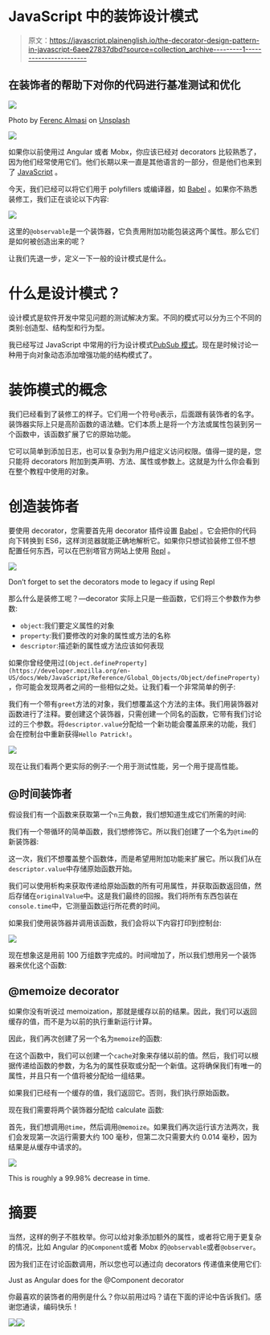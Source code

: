 # JavaScript 中的装饰设计模式

> 原文：<https://javascript.plainenglish.io/the-decorator-design-pattern-in-javascript-6aee27837dbd?source=collection_archive---------1----------------------->

## 在装饰者的帮助下对你的代码进行基准测试和优化

![](img/a3bbce6ed52a53dafe532f5de8a42179.png)

Photo by [Ferenc Almasi](https://unsplash.com/@flowforfrank?utm_source=medium&utm_medium=referral) on [Unsplash](https://unsplash.com/?utm_source=medium&utm_medium=referral)

[![](img/c19cb3069af1beba3c93258d9fcfe139.png)](https://www.webtips.dev/the-decorator-design-pattern-in-javascript)

如果你以前使用过 Angular 或者 Mobx，你应该已经对 decorators 比较熟悉了，因为他们经常使用它们。他们长期以来一直是其他语言的一部分，但是他们也来到了 [JavaScript](https://github.com/tc39/proposal-decorators) 。

今天，我们已经可以将它们用于 polyfillers 或编译器，如 [Babel](https://babeljs.io/) 。如果你不熟悉装修工，我们正在谈论以下内容:

![](img/e41cb9670a13dbf11a840be7cfe5bff4.png)

这里的`@observable`是一个装饰器，它负责用附加功能包装这两个属性。那么它们是如何被创造出来的呢？

让我们先退一步，定义一下一般的设计模式是什么。

# 什么是设计模式？

设计模式是软件开发中常见问题的测试解决方案。不同的模式可以分为三个不同的类别:创造型、结构型和行为型。

我已经写过 JavaScript 中常用的行为设计模式[PubSub 模式](https://www.webtips.dev/intro-to-design-patterns-create-your-own-pubsub-library)。现在是时候讨论一种用于向对象动态添加增强功能的结构模式了。

# 装饰模式的概念

我们已经看到了装修工的样子。它们用一个符号`@`表示，后面跟有装饰者的名字。装饰器实际上只是高阶函数的语法糖。它们本质上是将一个方法或属性包装到另一个函数中，该函数扩展了它的原始功能。

它可以简单到添加日志，也可以复杂到为用户组定义访问权限。值得一提的是，您只能将 decorators 附加到类声明、方法、属性或参数上。这就是为什么你会看到在整个教程中使用的对象。

# 创造装饰者

要使用 decorator，您需要首先用 decorator 插件设置 [Babel](https://babeljs.io/) 。它会把你的代码向下转换到 ES6，这样浏览器就能正确地解析它。如果你只想试验装修工但不想配置任何东西，可以在巴别塔官方网站上使用 [Repl](https://babeljs.io/repl/) 。

![](img/2333ecc78e3709100170739d106d202e.png)

Don’t forget to set the decorators mode to legacy if using Repl

那么什么是装修工呢？—decorator 实际上只是一些函数，它们将三个参数作为参数:

*   `object`:我们要定义属性的对象
*   `property`:我们要修改的对象的属性或方法的名称
*   `descriptor`:描述新的属性或方法应该如何表现

如果你曾经使用过`[Object.defineProperty](https://developer.mozilla.org/en-US/docs/Web/JavaScript/Reference/Global_Objects/Object/defineProperty)`，你可能会发现两者之间的一些相似之处。让我们看一个非常简单的例子:

我们有一个带有`greet`方法的对象，我们想覆盖这个方法的主体。我们用装饰器对函数进行了注释。要创建这个装饰器，只需创建一个同名的函数，它带有我们讨论过的三个参数。将`descriptor.value`分配给一个新功能会覆盖原来的功能，我们会在控制台中重新获得`Hello Patrick!`。

![](img/90735f7a8b1a82eb8b548d6eaae5b4a2.png)

现在让我们看两个更实际的例子:一个用于测试性能，另一个用于提高性能。

## @时间装饰者

假设我们有一个函数来获取第一个`n`三角数，我们想知道生成它们所需的时间:

我们有一个带循环的简单函数，我们想修饰它。所以我们创建了一个名为`@time`的新装饰器:

这一次，我们不想覆盖整个函数体，而是希望用附加功能来扩展它。所以我们从在`descriptor.value`中存储原始函数开始。

我们可以使用析构来获取传递给原始函数的所有可用属性，并获取函数返回值，然后存储在`originalValue`中。这是我们最终的回报。我们将所有东西包装在`console.time`中，它测量函数运行所花费的时间。

如果我们使用装饰器并调用该函数，我们会将以下内容打印到控制台:

![](img/f86e5b8d16c4d27019642852f9076115.png)

现在想象这是用前 100 万组数字完成的。时间增加了，所以我们想用另一个装饰器来优化这个函数:

## @memoize decorator

如果你没有听说过 memoization，那就是缓存以前的结果。因此，我们可以返回缓存的值，而不是为以前的执行重新运行计算。

因此，我们再次创建了另一个名为`memoize`的函数:

在这个函数中，我们可以创建一个`cache`对象来存储以前的值。然后，我们可以根据传递给函数的参数，为名为的属性获取或分配一个新值。这将确保我们有唯一的属性，并且只有一个值将被分配给一组结果。

如果我们已经有一个缓存的值，我们返回它。否则，我们执行原始函数。

现在我们需要将两个装饰器分配给 calculate 函数:

首先，我们想调用`@time`，然后调用`@memoize`。如果我们再次运行该方法两次，我们会发现第一次运行需要大约 100 毫秒，但第二次只需要大约 0.014 毫秒，因为结果是从缓存中请求的。

![](img/00ae5ec3a242d97fdfbd3518dd927058.png)

This is roughly a 99.98% decrease in time.

# 摘要

当然，这样的例子不胜枚举。你可以给对象添加额外的属性，或者将它用于更复杂的情况，比如 Angular 的`@Component`或者 Mobx 的`@observable`或者`@observer`。

因为我们正在讨论函数调用，所以您也可以通过向 decorators 传递值来使用它们:

Just as Angular does for the @Component decorator

你最喜欢的装饰者的用例是什么？你以前用过吗？请在下面的评论中告诉我们。感谢您通读，编码快乐！

[![](img/e66c4cd6d9849ac0bd245f3fc39b65c6.png)](https://medium.com/@ferencalmasi/membership)[![](img/d9ac2e33edb11c25af97058c6084dc8a.png)](https://www.webtips.dev/intro-to-design-patterns-create-your-own-pubsub-library)